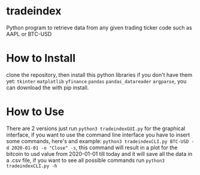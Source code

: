 # tradeindex
Python program to retrieve data from any given trading ticker code such as AAPL or BTC-USD

# How to Install
clone the repository, then install this python libraries if you don't have them yet: `tkinter` `matplotlib` `yfinance` `pandas` `pandas_datareader` `argparse`, you can download the with pip install.

# How to Use
There are 2 versions just run `python3 tradeindexGUI.py` for the graphical interface, if you want to use the command line interface you have to insert some commands, here's and example: `python3 tradeindexCLI.py BTC-USD -d 2020-01-01 -o "Close" -s`, this command will result in a plot for the bitcoin to usd value from 2020-01-01 till today and it will save all the data in a .csv file, if you want to see all possible commands run `python3 tradeindexCLI.py -h`
